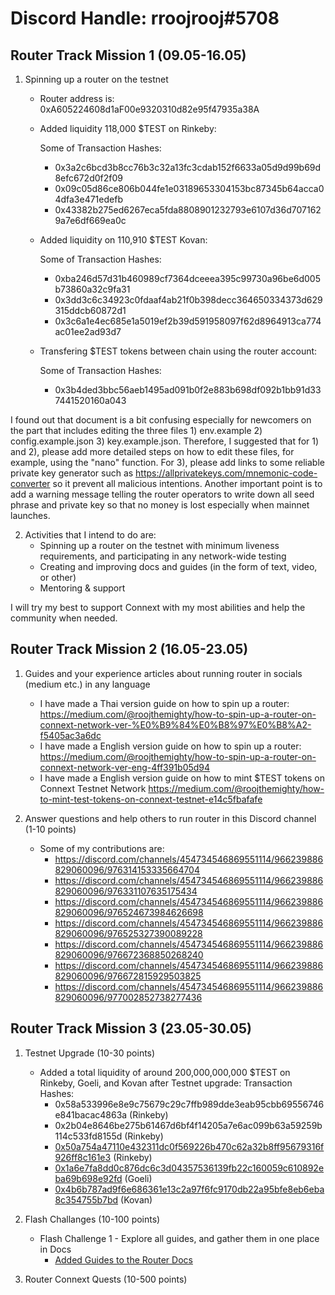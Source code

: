 # Discord Handle: rroojrooj#5708
## Router Track Mission 1 (09.05-16.05)

1) Spinning up a router on the testnet

    - Router address is: 0xA605224608d1aF00e9320310d82e95f47935a38A

    - Added liquidity  118,000 $TEST on Rinkeby: 

        Some of Transaction Hashes:
        - 0x3a2c6bcd3b8cc76b3c32a13fc3cdab152f6633a05d9d99b69d8efc672d0f2f09
        - 0x09c05d86ce806b044fe1e03189653304153bc87345b64acca04dfa3e471edefb
        - 0x43382b275ed6267eca5fda8808901232793e6107d36d7071629a7e6df669ea0c

    - Added liquidity on 110,910 $TEST Kovan:

        Some of Transaction Hashes:
        - 0xba246d57d31b460989cf7364dceeea395c99730a96be6d005b73860a32c9fa31
        - 0x3dd3c6c34923c0fdaaf4ab21f0b398decc364650334373d629315ddcb60872d1
        - 0x3c6a1e4ec685e1a5019ef2b39d591958097f62d8964913ca774ac01ee2ad93d7

    - Transfering $TEST tokens between chain using the router account:

        Some of Transaction Hashes:
        - 0x3b4ded3bbc56aeb1495ad091b0f2e883b698df092b1bb91d337441520160a043

I found out that document is a bit confusing especially for newcomers on the part that includes editing the three files 1) env.example 2) config.example.json 3) key.example.json. Therefore, I suggested that for 1) and 2), please add more detailed steps on how to edit these files, for example, using the "nano" function. For 3), please add links to some reliable private key generator such as https://allprivatekeys.com/mnemonic-code-converter so it prevent all malicious intentions. Another important point is to add a warning message telling the router operators to write down all seed phrase and private key so that no money is lost especially when mainnet launches.

2) Activities that I intend to do are:
    - Spinning up a router on the testnet with minimum liveness requirements, and participating in any network-wide testing
    - Creating and improving docs and guides (in the form of text, video, or other)
    - Mentoring & support

I will try my best to support Connext with my most abilities and help the community when needed.

## Router Track Mission 2 (16.05-23.05)

1) Guides and your experience articles about running router in socials (medium etc.) in any language
    - I have made a Thai version guide on how to spin up a router:
      https://medium.com/@roojthemighty/how-to-spin-up-a-router-on-connext-network-ver-%E0%B9%84%E0%B8%97%E0%B8%A2-f5405ac3a6dc
    - I have made a English version guide on how to spin up a router:
      https://medium.com/@roojthemighty/how-to-spin-up-a-router-on-connext-network-ver-eng-4ff391b05d94
    - I have made a English version guide on how to mint $TEST tokens on Connext Testnet Network
      https://medium.com/@roojthemighty/how-to-mint-test-tokens-on-connext-testnet-e14c5fbafafe
      
2) Answer questions and help others to run router in this Discord channel (1-10 points)
    - Some of my contributions are:
        - https://discord.com/channels/454734546869551114/966239886829060096/976314153335664704
        - https://discord.com/channels/454734546869551114/966239886829060096/976331107635175434
        - https://discord.com/channels/454734546869551114/966239886829060096/976524673984626698
        - https://discord.com/channels/454734546869551114/966239886829060096/976525327390089228
        - https://discord.com/channels/454734546869551114/966239886829060096/976672368850268240
        - https://discord.com/channels/454734546869551114/966239886829060096/976672815929503825
        - https://discord.com/channels/454734546869551114/966239886829060096/977002852738277436


## Router Track Mission 3 (23.05-30.05)

1. Testnet Upgrade (10-30 points)
    - Added a total liquidity of around 200,000,000,000 $TEST on Rinkeby, Goeli, and Kovan after Testnet upgrade:
        Transaction Hashes:
        - 0x58a533996e8e9c75679c29c7ffb989dde3eab95cbb69556746e841bacac4863a (Rinkeby)
        - 0x2b04e8646be275b61467d6bf4f14205a7e6ac099b63a59259b114c533fd8155d (Rinkeby)
        - [0x50a754a47110e432311dc0f569226b470c62a32b8ff95679316f926ff8c161e3](https://rinkeby.etherscan.io/tx/0x50a754a47110e432311dc0f569226b470c62a32b8ff95679316f926ff8c161e3) (Rinkeby)
        - [0x1a6e7fa8dd0c876dc6c3d04357536139fb22c160059c610892eba69b698e92fd](https://goerli.etherscan.io/tx/0x1a6e7fa8dd0c876dc6c3d04357536139fb22c160059c610892eba69b698e92fd) (Goeli)
        - [0x4b6b787ad9f6e686361e13c2a97f6fc9170db22a95bfe8eb6eba8c354755b7bd](https://kovan.etherscan.io/tx/0x4b6b787ad9f6e686361e13c2a97f6fc9170db22a95bfe8eb6eba8c354755b7bd) (Kovan)

3. Flash Challanges (10-100 points)
    - Flash Challenge 1 - Explore all guides, and gather them in one place in Docs
        - [Added Guides to the Router Docs](https://github.com/connext/documentation/pull/32)

5. Router Connext Quests (10-500 points)



